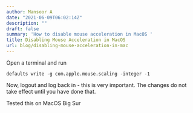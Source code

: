 ```yaml
---
author: Mansoor A
date: "2021-06-09T06:02:14Z"
description: ""
draft: false
summary: 'How to disable mouse acceleration in MacOS '
title: Disabling Mouse Acceleration in MacOS
url: blog/disabling-mouse-acceleration-in-mac
---
```



Open a terminal and run

```
defaults write -g com.apple.mouse.scaling -integer -1
```

Now, logout and log back in - this is very important. The changes do not take effect until you have done that.

Tested this on MacOS Big Sur

